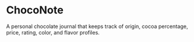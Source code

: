 # ChocoNote

A personal chocolate journal that keeps track of origin, cocoa percentage, price, rating, color, and flavor profiles. 
